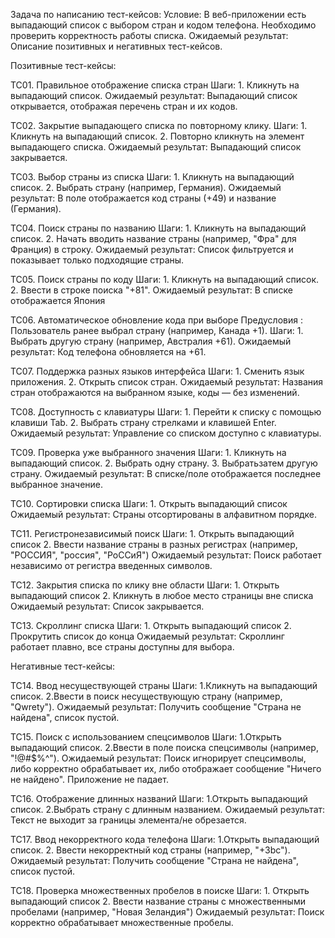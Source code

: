 Задача по написанию тест-кейсов:
Условие: В веб-приложении есть выпадающий список с выбором стран и кодом телефона. Необходимо проверить корректность работы списка.
Ожидаемый результат: Описание позитивных и негативных тест-кейсов.


Позитивные тест-кейсы:

TC01. Правильное отображение списка стран
Шаги: 1. Кликнуть на выпадающий список.
Ожидаемый результат: Выпадающий список открывается, отображая перечень стран и их кодов.

TC02. Закрытие выпадающего списка по повторному клику.
Шаги: 1. Кликнуть на выпадающий список.
      2. Повторно кликнуть на элемент выпадающего списка.
Ожидаемый результат: Выпадающий список закрывается.

TC03. Выбор страны из списка
Шаги: 1. Кликнуть на выпадающий список.
      2. Выбрать страну (например, Германия).
Ожидаемый результат: В поле отображается код страны (+49) и название (Германия).

TC04. Поиск страны по названию
Шаги: 1. Кликнуть на выпадающий список.
      2. Начать вводить название страны (например, "Фра" для Франция) в строку.
Ожидаемый результат: Список фильтруется и показывает только подходящие страны.

TC05. Поиск страны по коду
Шаги: 1. Кликнуть на выпадающий список.
      2. Ввести в строке поиска "+81".
Ожидаемый результат: В списке отображается Япония

TC06. Автоматическое обновление кода при выборе
Предусловия : Пользователь ранее выбрал страну (например, Канада +1).
Шаги: 1. Выбрать другую страну (например, Австралия +61).
Ожидаемый результат: Код телефона обновляется на +61.

TC07. Поддержка разных языков интерфейса
Шаги: 1. Сменить язык приложения.
      2. Открыть список стран.
Ожидаемый результат: Названия стран отображаются на выбранном языке, коды — без изменений.

TC08. Доступность с клавиатуры
Шаги: 1. Перейти к списку с помощью клавиши Tab.
      2. Выбрать страну стрелками и клавишей Enter.
Ожидаемый результат: Управление со списком доступно с клавиатуры.

TC09. Проверка уже выбранного значения
Шаги: 1. Кликнуть на выпадающий список.
      2. Выбрать одну страну. 
      3. Выбратьзатем другую страну.
Ожидаемый результат: В списке/поле отображается последнее выбранное значение.

TC10. Сортировки списка 
Шаги: 1. Открыть выпадающий список 
Ожидаемый результат: Страны отсортированы в алфавитном порядке.

TC11. Регистронезависимый поиск
Шаги: 1. Открыть выпадающий список 
      2. Ввести название страны в разных регистрах (например, "РОССИЯ", "россия", "РоССиЯ") 
Ожидаемый результат: Поиск работает независимо от регистра введенных символов.

TC12. Закрытия списка по клику вне области 
Шаги: 1. Открыть выпадающий список 
      2. Кликнуть в любое место страницы вне списка 
Ожидаемый результат: Список закрывается.

TC13. Скроллинг списка 
Шаги: 1. Открыть выпадающий список 
      2. Прокрутить список до конца 
Ожидаемый результат: Скроллинг работает плавно, все страны доступны для выбора.

Негативные тест-кейсы:

TC14. Ввод несуществующей страны
Шаги: 1.Кликнуть на выпадающий список.
      2.Ввести в поиск несуществующую страну (например, "Qwrety").
Ожидаемый результат: Получить сообщение "Страна не найдена", список пустой.

TC15. Поиск с использованием спецсимволов
Шаги: 1.Открыть выпадающий список.
      2.Ввести в поле поиска спецсимволы (например, "!@#$%^").
Ожидаемый результат: Поиск игнорирует спецсимволы, либо корректно обрабатывает их, либо отображает сообщение "Ничего не найдено". Приложение не падает.

TC16. Отображение длинных названий
Шаги: 1.Открыть выпадающий список.
      2.Выбрать страну с длинным названием.
Ожидаемый результат: Текст не выходит за границы элемента/не обрезается.

TC17. Ввод некорректного кода телефона
Шаги: 1.Открыть выпадающий список.
      2. Ввести некорректный код страны (например, "+3bc").
Ожидаемый результат: Получить сообщение "Страна не найдена", список пустой.

TC18. Проверка множественных пробелов в поиске 
Шаги: 1. Открыть выпадающий список 
      2. Ввести название страны с множественными пробелами (например, "Новая Зеландия") 
Ожидаемый результат: Поиск корректно обрабатывает множественные пробелы.
